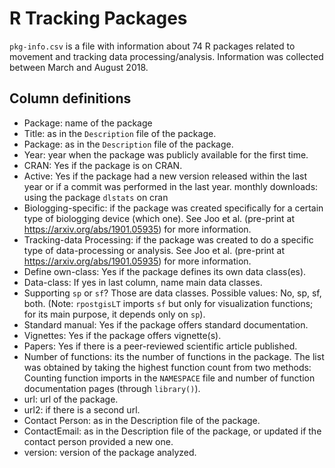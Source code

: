 R Tracking Packages
===================


`pkg-info.csv` is a file with information about 74 R packages related
to movement and tracking data processing/analysis. Information was
collected between March and August 2018.


Column definitions
------------------

* Package: name of the package
* Title: as in the `Description` file of the package.
* Package: as in the `Description` file of the package.
* Year: year when the package was publicly available for the first
  time.
* CRAN: Yes if the package is on CRAN.
* Active: Yes if the package had a new version released within the
  last year or if a commit was performed in the last year.  monthly
  downloads: using the package `dlstats` on cran
* Biologging-specific: if the package was created specifically for a
  certain type of biologging device (which one). See Joo et
  al. (pre-print at https://arxiv.org/abs/1901.05935) for more
  information.
* Tracking-data Processing: if the package was created to do a
  specific type of data-processing or analysis. See Joo et
  al. (pre-print at https://arxiv.org/abs/1901.05935) for more
  information.
* Define own-class: Yes if the package defines its own data class(es).
* Data-class: If yes in last column, name main data classes.
* Supporting `sp` or `sf`? Those are data classes. Possible values:
  No, sp, sf, both. (Note: `rpostgisLT` imports `sf` but only for
  visualization functions; for its main purpose, it depends only on
  `sp`).
* Standard manual: Yes if the package offers standard documentation.
* Vignettes: Yes if the package offers vignette(s).
* Papers: Yes if there is a peer-reviewed scientific article
  published.
* Number of functions: its the number of functions in the package. The
  list was obtained by taking the highest function count from two
  methods: Counting function imports in the `NAMESPACE` file and
  number of function documentation pages (through `library()`).
* url: url of the package.
* url2: if there is a second url.
* Contact Person: as in the Description file of the package.
* ContactEmail: as in the Description file of the package, or updated
  if the contact person provided a new one.
* version: version of the package analyzed.
